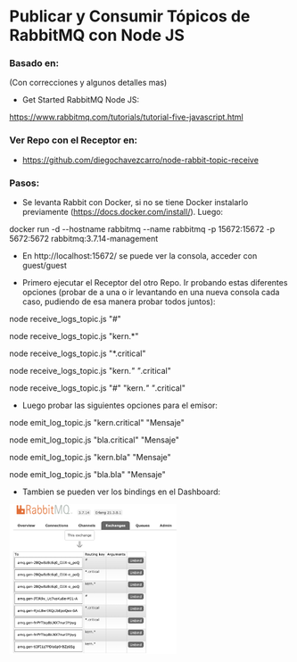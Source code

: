 # Publicar y Consumir Tópicos de RabbitMQ con Node JS

### Basado en:

(Con correcciones y algunos detalles mas)

* Get Started RabbitMQ Node JS:

https://www.rabbitmq.com/tutorials/tutorial-five-javascript.html


### Ver Repo con el Receptor en:

* https://github.com/diegochavezcarro/node-rabbit-topic-receive 

### Pasos:

* Se levanta Rabbit con Docker, si no se tiene Docker instalarlo previamente (https://docs.docker.com/install/). Luego:

docker run -d --hostname rabbitmq --name rabbitmq -p 15672:15672 -p 5672:5672 rabbitmq:3.7.14-management

* En http://localhost:15672/ se puede ver la consola, acceder con guest/guest

* Primero ejecutar el Receptor del otro Repo. Ir probando estas diferentes opciones (probar de a una o ir levantando en una nueva consola cada caso, pudiendo de esa manera probar todos juntos):

node receive_logs_topic.js "#"

node receive_logs_topic.js "kern.*"

node receive_logs_topic.js "*.critical"

node receive_logs_topic.js "kern.*" "*.critical" 

node receive_logs_topic.js "#" "kern.*" "*.critical" 

* Luego probar las siguientes opciones para el emisor:

node emit_log_topic.js "kern.critical" "Mensaje"

node emit_log_topic.js "bla.critical" "Mensaje"

node emit_log_topic.js "kern.bla" "Mensaje"

node emit_log_topic.js "bla.bla" "Mensaje"

* Tambien se pueden ver los bindings en el Dashboard:

<img src="Console1.png" width="300">